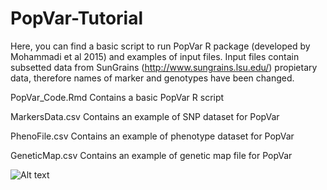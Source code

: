 # PopVar-Tutorial

Here, you can find a basic script to run PopVar R package (developed by Mohammadi et al 2015) and examples of input files. 
Input files contain subsetted data from SunGrains (http://www.sungrains.lsu.edu/) propietary data, therefore names of marker and genotypes have been changed. 

PopVar_Code.Rmd
Contains a basic PopVar R script 

MarkersData.csv
Contains an example of SNP dataset for PopVar

PhenoFile.csv
Contains an example of phenotype dataset for PopVar

GeneticMap.csv
Contains an example of genetic map file for PopVar

![Alt text](<img width="803" alt="Screenshot 2023-07-24 at 12 30 36 PM" src="https://github.com/caroballen2/PopVar-Tutorial/assets/95701434/83ebab79-9677-4582-b81b-399f39c81e0d">)
